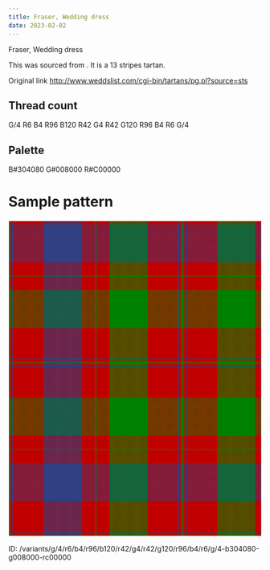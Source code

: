 ```yaml
---
title: Fraser, Wedding dress
date: 2023-02-02
---
```

Fraser, Wedding dress

This was sourced from <no value>.  It is a 13 stripes tartan.

Original link http://www.weddslist.com/cgi-bin/tartans/pg.pl?source=sts

## Thread count
G/4 R6 B4 R96 B120 R42 G4 R42 G120 R96 B4 R6 G/4

## Palette
B#304080 G#008000 R#C00000

# Sample pattern

![Tartan detail](tartan.png "G/4 R6 B4 R96 B120 R42 G4 R42 G120 R96 B4 R6 G/4 tartan")

ID: /variants/g/4/r6/b4/r96/b120/r42/g4/r42/g120/r96/b4/r6/g/4-b304080-g008000-rc00000